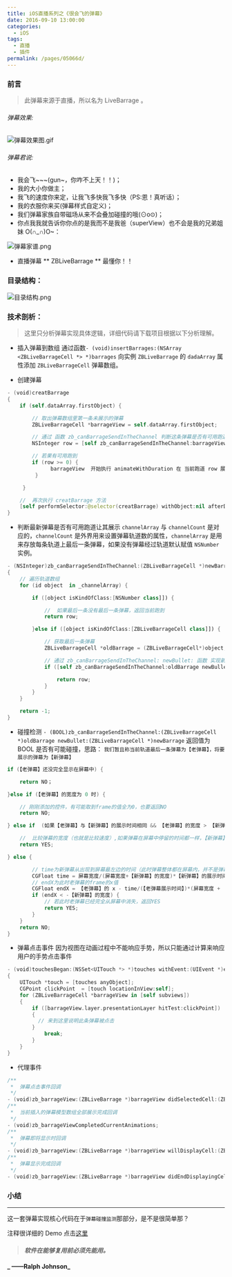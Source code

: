 ```yaml
---
title: iOS直播系列之《很会飞的弹幕》
date: 2016-09-10 13:00:00
categories: 
  - iOS
tags: 
  - 直播
  - 插件
permalink: /pages/05066d/
---
```


### 前言

> 此弹幕来源于直播，所以名为 LiveBarrage 。

###### 弹幕效果:

![弹幕效果图.gif](https://cdn.jsdelivr.net/gh/itzhangbao/supplies/img/strip-20200903101044921.gif)

###### 弹幕君说:

- 我会飞~~~(gun~，你咋不上天！！)；
- 我的大小你做主；
- 我飞的速度你来定，让我飞多快我飞多快（PS:恩！真听话）；
- 我的衣服你来买(弹幕样式自定义)；
- 我们弹幕家族自带磁场从来不会叠加碰撞的哦(⊙o⊙)；
- 你点我我就告诉你你点的是我而不是我爸（superView）也不会是我的兄弟姐妹 O(∩_∩)O~：

![弹幕家谱.png](https://cdn.jsdelivr.net/gh/itzhangbao/supplies/img/1240-20200903005624988-20200903005632255.png)

- 直播弹幕 ** ZBLiveBarrage ** 最懂你！！

### 目录结构：

![目录结构.png](https://cdn.jsdelivr.net/gh/itzhangbao/supplies/img/1240-20200903005640031.png)

### 技术剖析：

> 这里只分析弹幕实现具体逻辑，详细代码请下载项目根据以下分析理解。

- 插入弹幕到数组
  通过函数`- (void)insertBarrages:(NSArray <ZBLiveBarrageCell *> *)barrages`
  向实例 `ZBLiveBarrage` 的 `dadaArray` 属性添加 `ZBLiveBarrageCell` 弹幕数组。

- 创建弹幕

```swift
- (void)creatBarrage
{
    if (self.dataArray.firstObject) {

        // 取出弹幕数组里第一条未展示的弹幕
        ZBLiveBarrageCell *barrageView = self.dataArray.firstObject;

        // 通过 函数 zb_canBarrageSendInTheChannel 判断这条弹幕是否有可用跑道让其展示
        NSInteger row = [self zb_canBarrageSendInTheChannel:barrageView];

        // 若果有可用跑到
        if (row >= 0) {
              barrageView  开始执行 animateWithDuration 在 当前跑道 row 展示弹幕
         }

     }

    //  再次执行 creatBarrage 方法
    [self performSelector:@selector(creatBarrage) withObject:nil afterDelay:0.1f];
}
```

- 判断最新弹幕是否有可用跑道让其展示
  `channelArray` 与 `channelCount` 是对应的，`channelCount` 是外界用来设置弹幕轨道数的属性，`channelArray` 是用来存放每条轨道上最后一条弹幕，如果没有弹幕经过轨道默认赋值 `NSNumber` 实例。

```swift
- (NSInteger)zb_canBarrageSendInTheChannel:(ZBLiveBarrageCell *)newBarrage
{
    // 遍历轨道数组
    for (id object  in _channelArray) {

        if ([object isKindOfClass:[NSNumber class]]) {

            //  如果最后一条没有最后一条弹幕，返回当前跑到
            return row;

        }else if ([object isKindOfClass:[ZBLiveBarrageCell class]]) {

            // 获取最后一条弹幕
            ZBLiveBarrageCell *oldBarrage = (ZBLiveBarrageCell*)object;

            // 通过 zb_canBarrageSendInTheChannel: newBullet: 函数 实现新弹幕与当前跑道上最后一条弹幕的 碰撞检测
            if ([self zb_canBarrageSendInTheChannel:oldBarrage newBullet:newBarrage]) {

                return row;
            }
        }
    }

    return -1;
}
```

- 碰撞检测
  `- (BOOL)zb_canBarrageSendInTheChannel:(ZBLiveBarrageCell *)oldBarrage newBullet:(ZBLiveBarrageCell *)newBarrage`
  返回值为 BOOL 是否有可能碰撞，思路：
  `我们暂且称当前轨道最后一条弹幕为【老弹幕】，将要展示的弹幕为【新弹幕】`

```swift
if (【老弹幕】还没完全显示在屏幕中) {

    return NO；

}else if (【老弹幕】的宽度为 0 时) {

    // 刚刚添加的控件，有可能取到frame的值全为0，也要返回NO
    return NO;

} else if  (如果【老弹幕】与【新弹幕】的展示时间相同 && 【老弹幕】的宽度 > 【新弹幕】的宽度)  {

    //  比较弹幕的宽度（也就是比较速度）,如果弹幕在屏幕中停留的时间都一样，【新弹幕】宽度小于【老弹幕】就是永远追不上上一条弹幕,返回YES
    return YES;

} else {

        // time为新弹幕从出现到屏幕最左边的时间（此时弹幕整体都在屏幕内，并不是弹幕消失的时间）
        CGFloat time = 屏幕宽度/(屏幕宽度+【新弹幕】的宽度)*【新弹幕】的展示时间;
        // endX为此时老弹幕的frame的x值
        CGFloat endX = 【老弹幕】的 x - time/(【老弹幕展示时间】)*(屏幕宽度 + 【新弹幕】的宽度);
        if (endX < -【新弹幕】的宽度) {
            // 若此时老弹幕已经完全从屏幕中消失，返回YES
            return YES;
        }
    }
    return NO;
}

```

- 弹幕点击事件
  因为视图在动画过程中不能响应手势，所以只能通过计算来响应用户的手势点击事件

```swift
- (void)touchesBegan:(NSSet<UITouch *> *)touches withEvent:(UIEvent *)event
{
    UITouch *touch = [touches anyObject];
    CGPoint clickPoint  = [touch locationInView:self];
    for (ZBLiveBarrageCell *barrageView in [self subviews])
    {
        if ([barrageView.layer.presentationLayer hitTest:clickPoint])
        {
          // 来到这里说明此条弹幕被点击
        }
            break;
        }
    }
}
```

- 代理事件

```swift
/**
 *  弹幕点击事件回调
 */
- (void)zb_barrageView:(ZBLiveBarrage *)barrageView didSelectedCell:(ZBLiveBarrageCell *)cell;
/**
 *  当前插入的弹幕模型数组全部展示完成回调
 */
- (void)zb_barrageViewCompletedCurrentAnimations;
/**
 *  弹幕即将显示时回调
 */
- (void)zb_barrageView:(ZBLiveBarrage *)barrageView willDisplayCell:(ZBLiveBarrageCell *)cell;
/**
 *  弹幕显示完成回调
 */
- (void)zb_barrageView:(ZBLiveBarrage *)barrageView didEndDisplayingCell:(ZBLiveBarrageCell *)cell;
```

### 小结

---

这一套弹幕实现核心代码在于`弹幕碰撞监测`那部分，是不是很简单那？

注释很详细的 Demo 点击[这里](https://github.com/itzhangbao/ZBLiveBarrage)

> #### _软件在能够复用前必须先能用。_

#### _ ——Ralph Johnson_

